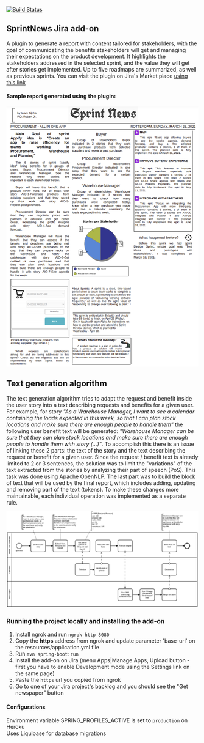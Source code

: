 [![Build Status](https://github.com/daniloteodoro/sprint-news/actions/workflows/pr-check.yml/badge.svg)](https://github.com/daniloteodoro/sprint-news/actions)

## SprintNews Jira add-on
A plugin to generate a report with content tailored for stakeholders, with the goal of communicating the benefits stakeholders will get and managing their expectations on the product development.
It highlights the stakeholders addressed in the selected sprint, and the value they will get after stories 
get implemented. Up to five roadmaps are summarized, as well as previous sprints. You can visit the plugin on Jira's Market place [using this link](https://marketplace.atlassian.com/apps/1223324/sprint-news-sprint-report-for-jira?hosting=cloud&tab=overview&utm_source=github)

#### Sample report generated using the plugin:
![Sample report generated using the plugin](https://github.com/daniloteodoro/sprint-news/blob/main/docs/sample-newspaper-2021-03-28.png?raw=true)

## Text generation algorithm
The text generation algorithm tries to adapt the request and benefit inside the user story into a text describing requests and benefits for a given user. 
For example, for story *"As a Warehouse Manager, I want to see a calendar containing the loads expected in this week, so that I can plan stock locations and make sure there are enough people to handle them"* 
the following user benefit text will be generated: *"Warehouse Manager can be sure that they can plan stock locations and make sure there are enough people to handle them with story (...)"*.
To accomplish this there is an issue of linking these 2 parts: the text of the story and the text describing the request or benefit for a given user. 
Since the request / benefit text is already limited to 2 or 3 sentences, the solution was to limit the "variations" of the text extracted from the stories by analyzing their part of speech (PoS). 
This task was done using Apache OpenNLP. The last part was to build the block of text that will be used by the final report, which includes adding, updating and removing part of the text (tokens).
To make these changes more maintainable, each individual operation was implemented as a separate rule.

![Text generation algorithm](https://github.com/daniloteodoro/sprint-news/blob/main/docs/generate-text-bpm.png?raw=true)

### Running the project locally and installing the add-on
1. Install ngrok and run `ngrok http 8080`
2. Copy the **https** address from ngrok and update parameter 'base-url' on the resources/application.yml file
3. Run `mvn spring-boot:run`
4. Install the add-on on Jira (menu Apps|Manage Apps, Upload button - first you have to enable Development mode using the Settings link on the same page)
5. Paste the `https` url you copied from ngrok
6. Go to one of your Jira project's backlog and you should see the "Get newspaper" button

#### Configurations
Environment variable SPRING_PROFILES_ACTIVE is set to `production` on Heroku <br>
Uses Liquibase for database migrations <br>
